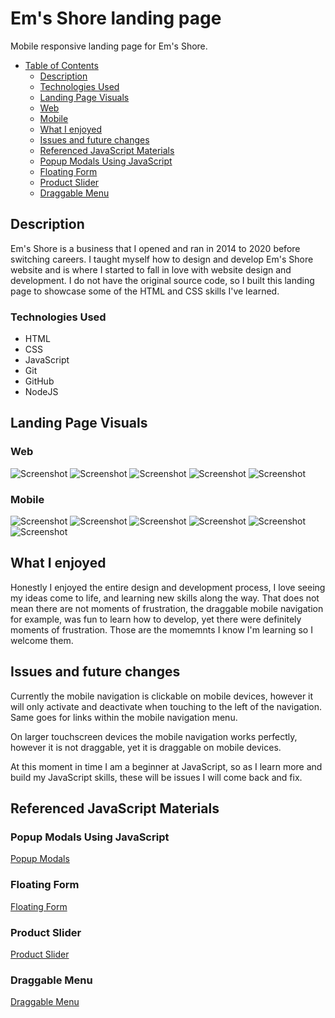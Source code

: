 # Em's Shore landing page

Mobile responsive landing page for Em's Shore.

- [Table of Contents](#Em's-Shore-landing-page)
  - [Description](#Description)
  - [Technologies Used](#Technologies-Used)
  - [Landing Page Visuals](#Landing-Page-Visuals)
  - [Web](#Web)
  - [Mobile](#Mobile)
  - [What I enjoyed](#What-I-enjoyed)
  - [Issues and future changes](#Issues-and-future-changes)
  - [Referenced JavaScript Materials](#Referenced-JavaScript-Materials)
  - [Popup Modals Using JavaScript](#Popup-Modals-Using-JavaScript)
  - [Floating Form](#Floating-Form)
  - [Product Slider](#Product-Slider)
  - [Draggable Menu](#Draggable-Menu)

## Description

Em's Shore is a business that I opened and ran in 2014 to 2020 before switching careers. I taught myself how to design and develop Em's Shore website and is where I started to fall in love with website design and development. I do not have the original source code, so I built this landing page to showcase some of the HTML and CSS skills I've learned.

### Technologies Used

- HTML
- CSS
- JavaScript
- Git
- GitHub
- NodeJS

## Landing Page Visuals

### Web

![Screenshot](/README-IMGS/es-home-web.png)
![Screenshot](/README-IMGS/es-about-web.png)
![Screenshot](/README-IMGS/es-contact-web.png)
![Screenshot](/README-IMGS/es-products-web.png)
![Screenshot](/README-IMGS/es-product-details-web.png)

### Mobile

![Screenshot](/README-IMGS/es-home-mobile.png)
![Screenshot](/README-IMGS/es-nav-mobile.png)
![Screenshot](/README-IMGS/es-about-mobile.png)
![Screenshot](/README-IMGS/es-contact-mobile.png)
![Screenshot](/README-IMGS/es-products-mobile.png)
![Screenshot](/README-IMGS/es-product-details-mobile.png)

## What I enjoyed

Honestly I enjoyed the entire design and development process, I love seeing my ideas come to life, and learning new skills along the way. That does not mean there are not moments of frustration, the draggable mobile navigation for example, was fun to learn how to develop, yet there were definitely moments of frustration. Those are the momemnts I know I'm learning so I welcome them.

## Issues and future changes

Currently the mobile navigation is clickable on mobile devices, however it will only activate and deactivate when touching to the left of the navigation. Same goes for links within the mobile navigation menu.

On larger touchscreen devices the mobile navigation works perfectly, however it is not draggable, yet it is draggable on mobile devices.

At this moment in time I am a beginner at JavaScript, so as I learn more and build my JavaScript skills, these will be issues I will come back and fix.

## Referenced JavaScript Materials

### Popup Modals Using JavaScript

[Popup Modals](https://www.youtube.com/watch?v=9OlMQpivP2Q)

### Floating Form

[Floating Form](https://www.youtube.com/watch?v=V5tgNwbvSy8&list=PL7p77eAgOOtK-mWrVj2bBnZztU9rcO6oO&index=2&t=1s)

### Product Slider

[Product Slider](https://www.youtube.com/watch?v=Qc-LFzxoU6Q&t=927s)

### Draggable Menu

[Draggable Menu](https://www.youtube.com/watch?v=sI2Oe7EkKMI)
